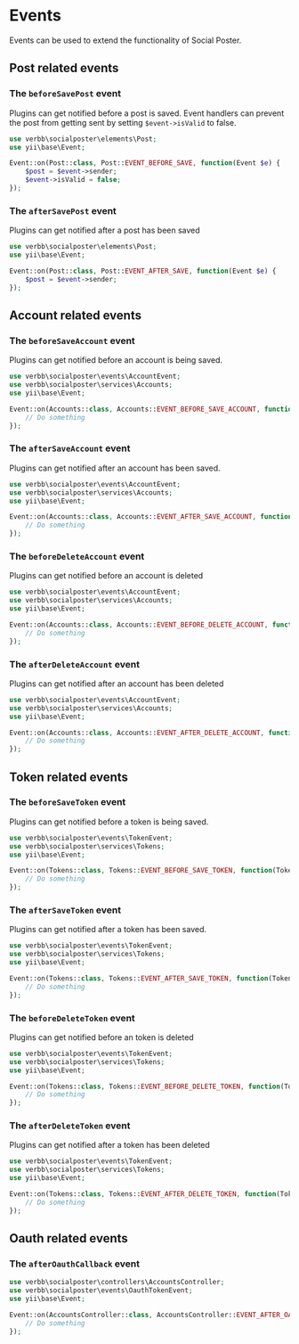 # Events
Events can be used to extend the functionality of Social Poster.

## Post related events

### The `beforeSavePost` event
Plugins can get notified before a post is saved. Event handlers can prevent the post from getting sent by setting `$event->isValid` to false.

```php
use verbb\socialposter\elements\Post;
use yii\base\Event;

Event::on(Post::class, Post::EVENT_BEFORE_SAVE, function(Event $e) {
    $post = $event->sender;
    $event->isValid = false;
});
```

### The `afterSavePost` event
Plugins can get notified after a post has been saved

```php
use verbb\socialposter\elements\Post;
use yii\base\Event;

Event::on(Post::class, Post::EVENT_AFTER_SAVE, function(Event $e) {
    $post = $event->sender;
});
```

## Account related events
### The `beforeSaveAccount` event

Plugins can get notified before an account is being saved.

```php
use verbb\socialposter\events\AccountEvent;
use verbb\socialposter\services\Accounts;
use yii\base\Event;

Event::on(Accounts::class, Accounts::EVENT_BEFORE_SAVE_ACCOUNT, function(AccountEvent $e) {
    // Do something
});
```

### The `afterSaveAccount` event
Plugins can get notified after an account has been saved.

```php
use verbb\socialposter\events\AccountEvent;
use verbb\socialposter\services\Accounts;
use yii\base\Event;

Event::on(Accounts::class, Accounts::EVENT_AFTER_SAVE_ACCOUNT, function(AccountEvent $e) {
    // Do something
});
```

### The `beforeDeleteAccount` event
Plugins can get notified before an account is deleted

```php
use verbb\socialposter\events\AccountEvent;
use verbb\socialposter\services\Accounts;
use yii\base\Event;

Event::on(Accounts::class, Accounts::EVENT_BEFORE_DELETE_ACCOUNT, function(AccountEvent $e) {
    // Do something
});
```

### The `afterDeleteAccount` event
Plugins can get notified after an account has been deleted

```php
use verbb\socialposter\events\AccountEvent;
use verbb\socialposter\services\Accounts;
use yii\base\Event;

Event::on(Accounts::class, Accounts::EVENT_AFTER_DELETE_ACCOUNT, function(AccountEvent $e) {
    // Do something
});
```

## Token related events

### The `beforeSaveToken` event
Plugins can get notified before a token is being saved.

```php
use verbb\socialposter\events\TokenEvent;
use verbb\socialposter\services\Tokens;
use yii\base\Event;

Event::on(Tokens::class, Tokens::EVENT_BEFORE_SAVE_TOKEN, function(TokenEvent $e) {
    // Do something
});
```

### The `afterSaveToken` event
Plugins can get notified after a token has been saved.

```php
use verbb\socialposter\events\TokenEvent;
use verbb\socialposter\services\Tokens;
use yii\base\Event;

Event::on(Tokens::class, Tokens::EVENT_AFTER_SAVE_TOKEN, function(TokenEvent $e) {
    // Do something
});
```

### The `beforeDeleteToken` event
Plugins can get notified before an token is deleted

```php
use verbb\socialposter\events\TokenEvent;
use verbb\socialposter\services\Tokens;
use yii\base\Event;

Event::on(Tokens::class, Tokens::EVENT_BEFORE_DELETE_TOKEN, function(TokenEvent $e) {
    // Do something
});
```

### The `afterDeleteToken` event
Plugins can get notified after a token has been deleted

```php
use verbb\socialposter\events\TokenEvent;
use verbb\socialposter\services\Tokens;
use yii\base\Event;

Event::on(Tokens::class, Tokens::EVENT_AFTER_DELETE_TOKEN, function(TokenEvent $e) {
    // Do something
});
```

## Oauth related events

### The `afterOauthCallback` event

```php
use verbb\socialposter\controllers\AccountsController;
use verbb\socialposter\events\OauthTokenEvent;
use yii\base\Event;

Event::on(AccountsController::class, AccountsController::EVENT_AFTER_OAUTH_CALLBACK, function(OauthTokenEvent $e) {
    // Do something
});
```
